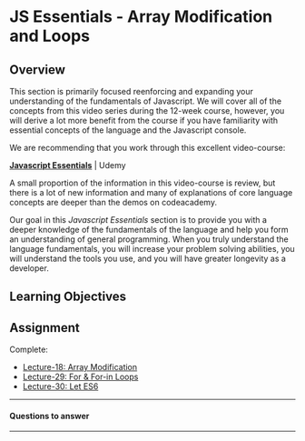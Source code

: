 # JS Essentials - Array Modification and Loops

## Overview

This section is primarily focused reenforcing and expanding your understanding of the fundamentals of Javascript. We will cover all of the concepts from this video series during the 12-week course, however, you will derive a lot more benefit from the course if you have familiarity with essential concepts of the language and the Javascript console.  

We are recommending that you work through this excellent video-course:

**[Javascript Essentials](https://www.udemy.com/javascript-essentials/)** | Udemy

A small proportion of the information in this video-course is review, but there is a lot of new information and many of explanations of core language concepts are deeper than the demos on codeacademy.

Our goal in this *Javascript Essentials*  section is to provide you with a deeper knowledge of the fundamentals of the language and help you form an understanding of general programming. When you truly understand the language fundamentals, you will increase your problem solving abilities, you will understand the tools you use, and you will have greater longevity as a developer.

## Learning Objectives


## Assignment

Complete:

- [Lecture-18: Array Modification](https://www.udemy.com/javascript-essentials/learn/v4/t/lecture/7167614?start=0)
- [Lecture-29: For & For-in Loops](https://www.udemy.com/javascript-essentials/learn/v4/t/lecture/4275906?start=0)
- [Lecture-30: Let ES6](https://www.udemy.com/javascript-essentials/learn/v4/t/lecture/7190772?start=0)

---
#### Questions to answer

---
